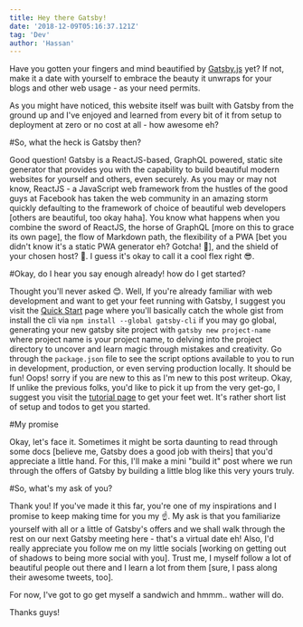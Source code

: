 ```yaml
---
title: Hey there Gatsby!
date: '2018-12-09T05:16:37.121Z'
tag: 'Dev'
author: 'Hassan'
---
```


Have you gotten your fingers and mind beautified by [Gatsby.js](https://www.gatsbyjs.org/) yet? If not, make it a date with yourself to embrace the beauty it unwraps for your blogs and other web usage - as your need permits.

As you might have noticed, this website itself was built with Gatsby from the ground up and I've enjoyed and learned from every bit of it from setup to deployment at zero or no cost at all - how awesome eh?

#So, what the heck is Gatsby then?

Good question! Gatsby is a ReactJS-based, GraphQL powered, static site generator that provides you with the capability to build beautiful modern websites for yourself and others, even securely. As you may or may not know, ReactJS - a JavaScript web framework from the hustles of the good guys at Facebook has taken the web community in an amazing storm quickly defaulting to the framework of choice of beautiful web developers [others are beautiful, too okay haha]. You know what happens when you combine the sword of ReactJS, the horse of GraphQL [more on this to grace its own page], the flow of Markdown path, the flexibility of a PWA [bet you didn't know it's a static PWA generator eh? Gotcha! 👊], and the shield of your chosen host? 🤔. I guess it's okay to call it a cool flex right 😎.

#Okay, do I hear you say enough already! how do I get started?

Thought you'll never asked 😊. Well, If you're already familiar with web development and want to get your feet running with Gatsby, I suggest you visit the [Quick Start](https://www.gatsbyjs.org/docs/quick-start) page where you'll basically catch the whole gist from install the cli via `npm install --global gatsby-cli` if you may go global, generating your new gatsby site project with `gatsby new project-name` where project name is your project name, to delving into the project directory to uncover and learn magic through mistakes and creativity. Go through the `package.json` file to see the script options available to you to run in development, production, or even serving production locally. It should be fun!
Oops! sorry if you are new to this as I'm new to this post writeup. Okay, If unlike the previous folks, you'd like to pick it up from the very get-go, I suggest you visit the [tutorial page](https://www.gatsbyjs.org/tutorial/) to get your feet wet. It's rather short list of setup and todos to get you started.

#My promise

Okay, let's face it. Sometimes it might be sorta daunting to read through some docs [believe me, Gatsby does a good job with theirs] that you'd appreciate a little hand. For this, I'll make a mini "build it" post where we run through the offers of Gatsby by building a little blog like this very yours truly.

#So, what's my ask of you?

Thank you! If you've made it this far, you're one of my inspirations and I promise to keep making time for you my ☝.
My ask is that you familiarize yourself with all or a little of Gatsby's offers and we shall walk through the rest on our next Gatsby meeting here - that's a virtual date eh! Also, I'd really appreciate you follow me on my little socials [working on getting out of shadows to being more social with you]. Trust me, I myself follow a lot of beautiful people out there and I learn a lot from them [sure, I pass along their awesome tweets, too].

For now, I've got to go get myself a sandwich and hmmm.. wather will do.

Thanks guys!

